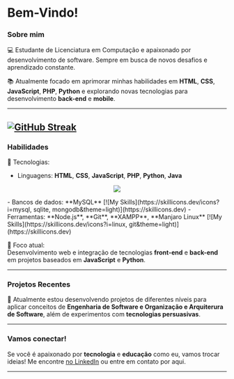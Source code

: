 
# Bem-Vindo!

### Sobre mim
💻 Estudante de Licenciatura em Computação e apaixonado por desenvolvimento de software. Sempre em busca de novos desafios e aprendizado constante.

📚 Atualmente focado em aprimorar minhas habilidades em **HTML**, **CSS**, **JavaScript**, **PHP**, **Python** e explorando novas tecnologias para desenvolvimento **back-end** e **mobile**.

---
[![GitHub Streak](https://streak-stats.demolab.com?user=JanielMS&theme=transparent&locale=pt_BR&date_format=j%20M%5B%20Y%5D&exclude_days=Sun%2CSat)](https://git.io/streak-stats)
---

### Habilidades
🔧 Tecnologias:  
- Linguagens: **HTML**, **CSS**, **JavaScript**, **PHP**, **Python**, **Java**
<p align="center">
  <a href="https://skillicons.dev">
    <img src="[https://skillicons.dev/icons?i=git,kubernetes,docker,c,vim](https://skillicons.dev/icons?i=java,nodejs, py, php, js, html, css, react, nextjs&theme=light)" />
  </a>
</p>
- Bancos de dados: **MySQL**
[![My Skills](https://skillicons.dev/icons?i=mysql, sqlite, mongodb&theme=light)](https://skillicons.dev)
- Ferramentas: **Node.js**, **Git**, **XAMPP**, **Manjaro Linux**
[![My Skills](https://skillicons.dev/icons?i=linux, git&theme=light)](https://skillicons.dev)  

🎯 Foco atual:  
Desenvolvimento web e integração de tecnologias **front-end** e **back-end** em projetos baseados em **JavaScript** e **Python**.

---

### Projetos Recentes
📂 Atualmente estou desenvolvendo projetos de diferentes níveis para aplicar conceitos de **Engenharia de Software e Organização e Arquiterura de Software**, além de experimentos com **tecnologias persuasivas**.

---

### Vamos conectar!
Se você é apaixonado por **tecnologia** e **educação** como eu, vamos trocar ideias! Me encontre [no LinkedIn](www.linkedin.com/in/janiel-maia) ou entre em contato por aqui.

---

